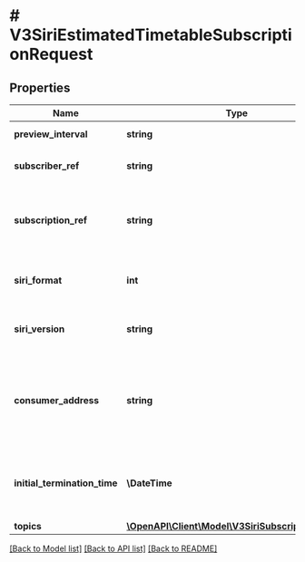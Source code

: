 # # V3SiriEstimatedTimetableSubscriptionRequest

## Properties

Name | Type | Description | Notes
------------ | ------------- | ------------- | -------------
**preview_interval** | **string** | Siri Preview Interval |
**subscriber_ref** | **string** | Siri Subscriber Ref |
**subscription_ref** | **string** | Siri Subscription Ref - Unique to a Subscriber Ref |
**siri_format** | **int** | Siri Message Format &#39;xml&#39; or &#39;json&#39; |
**siri_version** | **string** | Siri Message Version &#39;1.3&#39; or &#39;2.0&#39; |
**consumer_address** | **string** | Siri Consumer Address - Baseline and Updates will be sent to this address |
**initial_termination_time** | **\DateTime** | Siri Initial Termination Time - Expiry of the subscription |
**topics** | [**\OpenAPI\Client\Model\V3SiriSubscriptionTopic[]**](V3SiriSubscriptionTopic.md) |  |

[[Back to Model list]](../../README.md#models) [[Back to API list]](../../README.md#endpoints) [[Back to README]](../../README.md)
